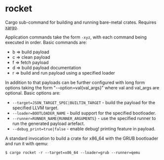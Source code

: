 # rocket
Cargo sub-command for building and running bare-metal crates. Requires [xargo](https://github.com/japaric/xargo).

Application commands take the form `-xyz`, with each command being executed in order. Basic commands are:
* b => build payload
* c => clean payload
* f => fetch payload
* d => build payload documentation
* r => build and run payload using a specified loader

In addition to that payloads can be further configured with long form options taking the form "--option=val{val_args}" where val and val_args are optional. Basic options are:
* `--target=JSON_TARGET_SPEC|BUILTIN_TARGET` - build the payload for the specified LLVM target.
* `--loader=BOOTLOADER_NAME` - build support for the specified bootloader.
* `--runner=RUNNER_NAME{RUNNER_ARGUMENTS}` - use the specified runner to run the generated payload artefact.
* `--debug_print=true|false` - enable debug! printing feature in payload.

A standard invocation to build a crate for x86_64 with the GRUB bootloader and run it with qemu:

`$ cargo rocket -r --target=x86_64 --loader=grub --runner=qemu`
